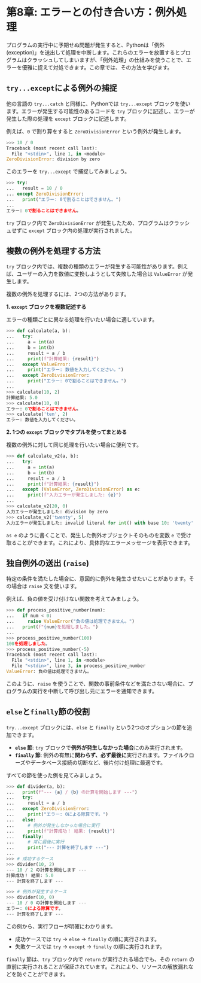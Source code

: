# 第8章: エラーとの付き合い方：例外処理

プログラムの実行中に予期せぬ問題が発生すると、Pythonは「例外 (exception)」を送出して処理を中断します。これらのエラーを放置するとプログラムはクラッシュしてしまいますが、「例外処理」の仕組みを使うことで、エラーを優雅に捉えて対処できます。この章では、その方法を学びます。

## `try...except`による例外の捕捉

他の言語の `try...catch` と同様に、Pythonでは `try...except` ブロックを使います。エラーが発生する可能性のあるコードを `try` ブロックに記述し、エラーが発生した際の処理を `except` ブロックに記述します。

例えば、`0` で割り算をすると `ZeroDivisionError` という例外が発生します。

```python
>>> 10 / 0
Traceback (most recent call last):
  File "<stdin>", line 1, in <module>
ZeroDivisionError: division by zero
```

このエラーを `try...except` で捕捉してみましょう。

```python
>>> try:
...   result = 10 / 0
... except ZeroDivisionError:
...   print("エラー: 0で割ることはできません。")
...
エラー: 0で割ることはできません。
```

`try` ブロック内で `ZeroDivisionError` が発生したため、プログラムはクラッシュせずに `except` ブロック内の処理が実行されました。

## 複数の例外を処理する方法

`try` ブロック内では、複数の種類のエラーが発生する可能性があります。例えば、ユーザーの入力を数値に変換しようとして失敗した場合は `ValueError` が発生します。

複数の例外を処理するには、2つの方法があります。

**1. `except` ブロックを複数記述する**

エラーの種類ごとに異なる処理を行いたい場合に適しています。

```python
>>> def calculate(a, b):
...   try:
...     a = int(a)
...     b = int(b)
...     result = a / b
...     print(f"計算結果: {result}")
...   except ValueError:
...     print("エラー: 数値を入力してください。")
...   except ZeroDivisionError:
...     print("エラー: 0で割ることはできません。")
...
>>> calculate(10, 2)
計算結果: 5.0
>>> calculate(10, 0)
エラー: 0で割ることはできません。
>>> calculate('ten', 2)
エラー: 数値を入力してください。
```

**2. 1つの `except` ブロックでタプルを使ってまとめる**

複数の例外に対して同じ処理を行いたい場合に便利です。

```python
>>> def calculate_v2(a, b):
...   try:
...     a = int(a)
...     b = int(b)
...     result = a / b
...     print(f"計算結果: {result}")
...   except (ValueError, ZeroDivisionError) as e:
...     print(f"入力エラーが発生しました: {e}")
...
>>> calculate_v2(20, 0)
入力エラーが発生しました: division by zero
>>> calculate_v2('twenty', 5)
入力エラーが発生しました: invalid literal for int() with base 10: 'twenty'
```

`as e` のように書くことで、発生した例外オブジェクトそのものを変数 `e` で受け取ることができます。これにより、具体的なエラーメッセージを表示できます。

## 独自例外の送出 (`raise`)

特定の条件を満たした場合に、意図的に例外を発生させたいことがあります。その場合は `raise` 文を使います。

例えば、負の値を受け付けない関数を考えてみましょう。

```python
>>> def process_positive_number(num):
...   if num < 0:
...     raise ValueError("負の値は処理できません。")
...   print(f"{num}を処理しました。")
...
>>> process_positive_number(100)
100を処理しました。
>>> process_positive_number(-5)
Traceback (most recent call last):
  File "<stdin>", line 1, in <module>
  File "<stdin>", line 3, in process_positive_number
ValueError: 負の値は処理できません。
```

このように、`raise` を使うことで、関数の事前条件などを満たさない場合に、プログラムの実行を中断して呼び出し元にエラーを通知できます。

## `else`と`finally`節の役割

`try...except` ブロックには、`else` と `finally` という2つのオプションの節を追加できます。

  * **`else` 節**: `try` ブロックで**例外が発生しなかった場合**にのみ実行されます。
  * **`finally` 節**: 例外の有無に**関わらず、必ず最後に**実行されます。ファイルクローズやデータベース接続の切断など、後片付け処理に最適です。

すべての節を使った例を見てみましょう。

```python
>>> def divider(a, b):
...   print(f"--- {a} / {b} の計算を開始します ---")
...   try:
...     result = a / b
...   except ZeroDivisionError:
...     print("エラー: 0による除算です。")
...   else:
...     # 例外が発生しなかった場合に実行
...     print(f"計算成功！ 結果: {result}")
...   finally:
...     # 常に最後に実行
...     print("--- 計算を終了します ---")
...
>>> # 成功するケース
>>> divider(10, 2)
--- 10 / 2 の計算を開始します ---
計算成功！ 結果: 5.0
--- 計算を終了します ---

>>> # 例外が発生するケース
>>> divider(10, 0)
--- 10 / 0 の計算を開始します ---
エラー: 0による除算です。
--- 計算を終了します ---
```

この例から、実行フローが明確にわかります。

  * 成功ケースでは `try` -\> `else` -\> `finally` の順に実行されます。
  * 失敗ケースでは `try` -\> `except` -\> `finally` の順に実行されます。

`finally` 節は、`try` ブロック内で `return` が実行される場合でも、その `return` の直前に実行されることが保証されています。これにより、リソースの解放漏れなどを防ぐことができます。